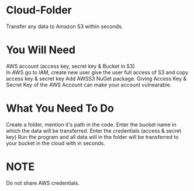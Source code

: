 # Cloud-Folder
Transfer any data to Amazon S3 within seconds.

# You Will Need
AWS account (access key, secret key & Bucket in S3)  
In AWS go to IAM, create new user give the user full access of S3 and copy access key & secret key
Add AWSS3 NuGet package.
Giving Access Key & Secret Key of the AWS Account can make your account vulnearable.

# What You Need To Do
Create a folder, mention it's path in the code.
Enter the bucket name in which the data will be transferred.
Enter the credentials (access & secret key)
Run the program and all data will in the folder will be transferred to your bucket in the cloud with in seconds.

# NOTE 
Do not share AWS credentials. 
